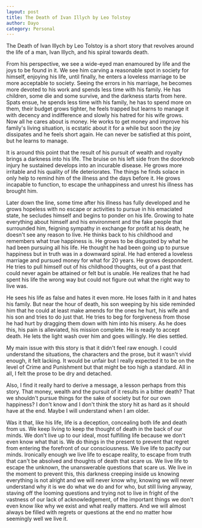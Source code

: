 ```yaml
---
layout: post
title: The Death of Ivan Illych by Leo Tolstoy
author: Dayo
category: Personal
---
```


The Death of Ivan Illych by Leo Tolstoy is a short story that revolves around the life of a man, Ivan Illych, and his spiral towards death.

From his perspective, we see a wide-eyed man enamoured by life and the joys to be found in it. We see him carving a reasonable spot in society for himself, enjoying his life, until finally, he enters a loveless marriage to be more acceptable to society. Seeing the errors in his marriage, he becomes more devoted to his work and spends less time with his family. He has children, some die and some survive, and the darkness starts from here. Spats ensue, he spends less time with his family, he has to spend more on them, their budget grows tighter, he feels trapped but learns to manage it with decency and indifference and slowly his hatred for his wife grows.\
Now all he cares about is money. He works to get money and improve his family's living situation, is ecstatic about it for a while but soon the joy dissipates and he feels short again. He can never be satisfied at this point, but he learns to manage.

It is around this point that the result of his pursuit of wealth and royalty brings a darkness into his life. The bruise on his left side from the doorknob injury he sustained develops into an incurable disease. He grows more irritable and his quality of life deteriorates. The things he finds solace in only help to remind him of the illness and the days before it. He grows incapable to function, to escape the unhappiness and unrest his illness has brought him.

Later down the line, some time after his illness has fully developed and he grows hopeless with no escape or activities to pursue in his emaciated state, he secludes himself and begins to ponder on his life. Growing to hate everything about himself and his environment and the fake people that surrounded him, feigning sympathy in exchange for profit at his death, he doesn't see any reason to live. He thinks back to his childhood and remembers what true happiness is. He grows to be disgusted by what he had been pursuing all his life. He thought he had been going up to pursue happiness but in truth was in a downward spiral. He had entered a loveless marriage and pursued money for what for 20 years. He grows despondent. He tries to pull himself out of his childhood thoughts, out of a past that could never again be attained or felt but is unable. He realizes that he had spent his life the wrong way but could not figure out what the right way to live was.

He sees his life as false and hates it even more. He loses faith in it and hates his family. But near the hour of death, his son weeping by his side reminded him that he could at least make amends for the ones he hurt, his wife and his son and tries to do just that. He tries to beg for forgiveness from those he had hurt by dragging them down with him into his misery. As he does this, his pain is alleviated, his mission complete. He is ready to accept death. He lets the light wash over him and goes willingly. He dies settled.

My main issue with this story is that it didn't feel raw enough. I could understand the situations, the characters and the prose, but it wasn't vivid enough, it felt lacking. It would be unfair but I really expected it to be on the level of Crime and Punishment but that might be too high a standard. All in all, I felt the prose to be dry and detached.

Also, I find it really hard to derive a message, a lesson perhaps from this story. That money, wealth and the pursuit of it results in a bitter death? That we shouldn't pursue things for the sake of society but for our own happiness? I don't know and I don't think the story hit as hard as it should have at the end. Maybe I will understand when I am older.

Was it that, like his life, life is a deception, concealing both life and death from us. We keep living to keep the thought of death in the back of our minds. We don't live up to our ideal, most fulfilling life because we don't even know what that is. We do things in the present to prevent that regret from entering the forefront of our consciousness. We live life to pacify our minds. Ironically enough we live life to escape reality, to escape from truth that can't be absolved and thoughts of death that scare us. We live life to escape the unknown, the unanswerable questions that scare us. We live in the moment to prevent this, this darkness creeping inside us knowing everything is not alright and we will never know why, knowing we will never understand why it is we do what we do and for who, but still living anyway, staving off the looming questions and trying not to live in fright of the vastness of our lack of acknowledgement, of the important things we don't even know like why we exist and what really matters. And we will almost always be filled with regrets or questions at the end no matter how seemingly well we live it.